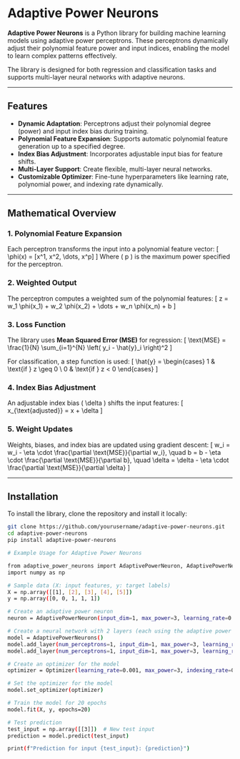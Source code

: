 # **Adaptive Power Neurons**

**Adaptive Power Neurons** is a Python library for building machine learning models using adaptive power perceptrons. These perceptrons dynamically adjust their polynomial feature power and input indices, enabling the model to learn complex patterns effectively. 

The library is designed for both regression and classification tasks and supports multi-layer neural networks with adaptive neurons.

---

## **Features**

- **Dynamic Adaptation**: Perceptrons adjust their polynomial degree (power) and input index bias during training.
- **Polynomial Feature Expansion**: Supports automatic polynomial feature generation up to a specified degree.
- **Index Bias Adjustment**: Incorporates adjustable input bias for feature shifts.
- **Multi-Layer Support**: Create flexible, multi-layer neural networks.
- **Customizable Optimizer**: Fine-tune hyperparameters like learning rate, polynomial power, and indexing rate dynamically.

---

## **Mathematical Overview**

### 1. **Polynomial Feature Expansion**
Each perceptron transforms the input into a polynomial feature vector:
\[
\phi(x) = [x^1, x^2, \dots, x^p]
\]
Where \( p \) is the maximum power specified for the perceptron.

### 2. **Weighted Output**
The perceptron computes a weighted sum of the polynomial features:
\[
z = w_1 \phi(x_1) + w_2 \phi(x_2) + \dots + w_n \phi(x_n) + b
\]

### 3. **Loss Function**
The library uses **Mean Squared Error (MSE)** for regression:
\[
\text{MSE} = \frac{1}{N} \sum_{i=1}^{N} \left( y_i - \hat{y}_i \right)^2
\]

For classification, a step function is used:
\[
\hat{y} = 
\begin{cases} 
1 & \text{if } z \geq 0 \\
0 & \text{if } z < 0
\end{cases}
\]

### 4. **Index Bias Adjustment**
An adjustable index bias \( \delta \) shifts the input features:
\[
x_{\text{adjusted}} = x + \delta
\]

### 5. **Weight Updates**
Weights, biases, and index bias are updated using gradient descent:
\[
w_i = w_i - \eta \cdot \frac{\partial \text{MSE}}{\partial w_i}, \quad 
b = b - \eta \cdot \frac{\partial \text{MSE}}{\partial b}, \quad
\delta = \delta - \eta \cdot \frac{\partial \text{MSE}}{\partial \delta}
\]

---

## **Installation**

To install the library, clone the repository and install it locally:
```bash
git clone https://github.com/yourusername/adaptive-power-neurons.git
cd adaptive-power-neurons
pip install adaptive-power-neurons

# Example Usage for Adaptive Power Neurons

from adaptive_power_neurons import AdaptivePowerNeuron, AdaptivePowerNeurons, Optimizer
import numpy as np

# Sample data (X: input features, y: target labels)
X = np.array([[1], [2], [3], [4], [5]])
y = np.array([0, 0, 1, 1, 1])

# Create an adaptive power neuron
neuron = AdaptivePowerNeuron(input_dim=1, max_power=3, learning_rate=0.001, indexing_rate=0.01)

# Create a neural network with 2 layers (each using the adaptive power neuron)
model = AdaptivePowerNeurons()
model.add_layer(num_perceptrons=1, input_dim=1, max_power=3, learning_rate=0.001, indexing_rate=0.01)
model.add_layer(num_perceptrons=1, input_dim=1, max_power=3, learning_rate=0.001, indexing_rate=0.01)

# Create an optimizer for the model
optimizer = Optimizer(learning_rate=0.001, max_power=3, indexing_rate=0.01)

# Set the optimizer for the model
model.set_optimizer(optimizer)

# Train the model for 20 epochs
model.fit(X, y, epochs=20)

# Test prediction
test_input = np.array([[3]])  # New test input
prediction = model.predict(test_input)

print(f"Prediction for input {test_input}: {prediction}")



